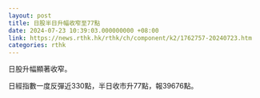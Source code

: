```yaml
---
layout: post
title: 日股半日升幅收窄至77點
date: 2024-07-23 10:39:03.000000000 +08:00
link: https://news.rthk.hk/rthk/ch/component/k2/1762757-20240723.htm
categories: rthk
---
```


日股升幅顯著收窄。

日經指數一度反彈近330點，半日收市升77點，報39676點。
